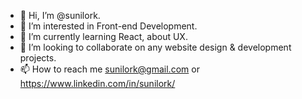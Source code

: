 - 👋 Hi, I’m @sunilork.
- 👀 I’m interested in Front-end Development.
- 🌱 I’m currently learning React, about UX.
- 💞️ I’m looking to collaborate on any website design & development projects.
- 📫 How to reach me sunilork@gmail.com or https://www.linkedin.com/in/sunilork/

